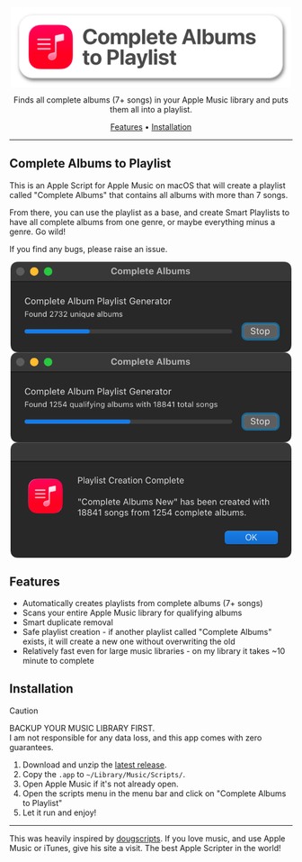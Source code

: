 <p align="center">
 <img alt="Complete Album to Playlist App Icon" src="images/LogoCaption.png" width=500 align="center">
</p>

<p align="center">Finds all complete albums (7+ songs) in your Apple Music library and puts them all into a playlist.</p>

<p align="center"><a href="#features">Features</a> &bull; <a href="#installation">Installation</a></p>

-----

## Complete Albums to Playlist

This is an Apple Script for Apple Music on macOS that will create a playlist called "Complete Albums" that contains all albums with more than 7 songs.

From there, you can use the playlist as a base, and create Smart Playlists to have all complete albums from one genre, or maybe everything minus a genre. Go wild!

If you find any bugs, please raise an issue.

<p align="center">
 <img alt="Find Albums" src="images/screenshot1.png" width=500 align="center">
 <img alt="Find Qualifying Albums" src="images/screenshot2.png" width=500 align="center">
 <img alt="Complete" src="images/screenshot3.png" width=500 align="center">
</p>

## Features

- Automatically creates playlists from complete albums (7+ songs)
- Scans your entire Apple Music library for qualifying albums
- Smart duplicate removal
- Safe playlist creation - if another playlist called "Complete Albums" exists, it will create a new one without overwriting the old
- Relatively fast even for large music libraries - on my library it takes ~10 minute to complete

## Installation

> [!CAUTION]
> BACKUP YOUR MUSIC LIBRARY FIRST.<br>
> I am not responsible for any data loss, and this app comes with zero guarantees.

1. Download and unzip the [latest release](https://github.com/realrogue/kagi-darker/releases/latest).
1. Copy the `.app` to `~/Library/Music/Scripts/`.
1. Open Apple Music if it's not already open.
1. Open the scripts menu in the menu bar and click on "Complete Albums to Playlist"
1. Let it run and enjoy!

---

This was heavily inspired by [dougscripts](https://dougscripts.com). If you love music, and use Apple Music or iTunes, give his site a visit. The best Apple Scripter in the world!
